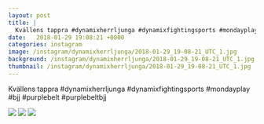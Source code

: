 ```yaml
---
layout: post
title: |
  Kvällens tappra #dynamixherrljunga #dynamixfightingsports #mondayplay #bjj #purplebelt #purplebeltbjj
date:   2018-01-29 19:08:21 +0000
categories: instagram
image: /instagram/dynamixherrljunga/2018-01-29_19-08-21_UTC_1.jpg
background: /instagram/dynamixherrljunga/2018-01-29_19-08-21_UTC_1.jpg
thumbnail: /instagram/dynamixherrljunga/2018-01-29_19-08-21_UTC_1.jpg
---
```

Kvällens tappra #dynamixherrljunga #dynamixfightingsports #mondayplay #bjj #purplebelt #purplebeltbjj



<img src='/www-dynamix-herrljunga/instagram/dynamixherrljunga/2018-01-29_19-08-21_UTC_1.jpg' class='img-fluid' />


<img src='/www-dynamix-herrljunga/instagram/dynamixherrljunga/2018-01-29_19-08-21_UTC_2.jpg' class='img-fluid' />


<img src='/www-dynamix-herrljunga/instagram/dynamixherrljunga/2018-01-29_19-08-21_UTC_3.jpg' class='img-fluid' />
